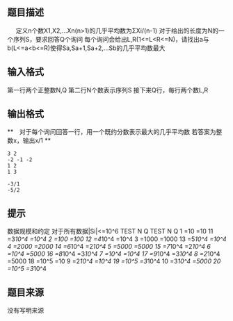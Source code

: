 


## 题目描述
    
定义n个数X1,X2,...Xn(n>1)的几乎平均数为ΣXi/(n-1)
对于给出的长度为N的一个序列S，要求回答Q个询问
每个询问会给出L,R(1<=L<R<=N)，请找出a与b(L<=a<b<=R)使得Sa,Sa+1,Sa+2,...Sb的几乎平均数最大
## 输入格式
第一行两个正整数N,Q
第二行N个数表示序列S
接下来Q行，每行两个数L,R
## 输出格式
**　对于每个询问回答一行，用一个既约分数表示最大的几乎平均数
若答案为整数x，输出x/1
** 

```input1
3 2
-2 -1 -2
1 2
1 3

```
```output1
-3/1
-5/2
```

## 提示
数据规模和约定
对于所有数据|Si|<=10^6
TEST N Q TEST N Q 
1 =10 =10 11 =3*10^4 =10^4 
2 =100 =100 12 =4*10^4 =10^4 
3 =1000 =1000 13 =5*10^4 =10^4 
4 =2000 =2000 14 =6*10^4 =2*10^4 
5 =5000 =5000 15 =7*10^4 =2*10^4 
6 =10^4 =5000 16 =8*10^4 =3*10^4 
7 =10^4 =10^4 17 =9*10^4 =3*10^4 
8 =2*10^4 =5000 18 =10^5 =10 
9 =2*10^4 =10^4 19 =10^5 =3*10^4 
10 =3*10^4 =5000 20 =10^5 =3*10^4
 
 
 
 
 
## 题目来源
没有写明来源


